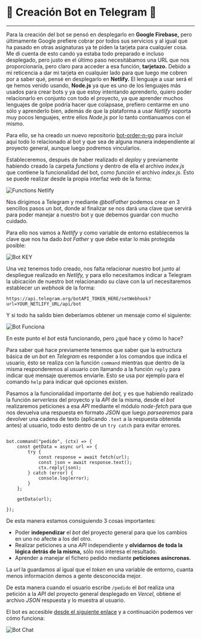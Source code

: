 

# :satellite: Creación Bot en Telegram :satellite:

---

Para la creación del bot se pensó en desplegarlo en **Google Firebase,** pero últimamente Google prefiere cobrar por todos sus servicios y al igual que ha pasado en otras asignaturas ya te piden la tarjeta para cualquier cosa. Me di cuenta de esto cando ya estaba todo preparado e incluso desplegado, pero justo en el último paso necesitábamos una URL que nos proporcionaría, pero claro para acceder a esa función, **tarjetazo.** Debido a mi reticencia a dar mi tarjeta en cualquier lado para que luego me cobren por a saber qué, pensé en desplegarlo en **Netlify.** El lenguaje a usar será el qe hemos venido usando, **Node.js** ya que es uno de los lenguajes más usados para crear bots y ya que estoy intentando aprenderlo, quiero poder relacionarlo en conjunto con todo el proyecto, ya que aprender muchos lenguajes de golpe podría hacer que colapsase, prefiero centarme en uno sólo y aprenderlo bien, además de que la plataforma a usar *Netlify* soporta muy pocos lenguajes, entre ellos *Node.js* por lo tanto contianuamos con el mismo.

Para ello, se ha creado un nuevo repositorio [bot-order-n-go](https://github.com/LCinder/bot-Order-n-Go) para incluir aquí todo lo relacionado al bot y que sea de alguna manera independiente al proyecto general, aunque luego podremos vincularlos.




Estableceremos, después de haber realizado el *deploy* y previamente habiendo creado la carpeta *functions* y dentro de ella el archivo *index.js* que contiene la funcionalidad del bot, como *función* el archivo *index.js.* Ésto se puede realizar desde la propia interfaz web de la forma:

![Functions Netlify](https://github.com/LCinder/Order-n-Go/blob/master/docs/img/functionsNetlify.PNG)


Nos dirigimos a Telegram y mediante *@botFather* podemos crear en 3 sencillos pasos un bot, donde al finalizar  se nos dará una clave que servirá para poder manejar a nuestro bot y que debemos guardar con mucho cuidado.

Para ello nos vamos a *Netlify* y como variable de entorno establecemos la clave que nos ha dado *bot Father* y que debe estar lo más protegida posible:

![Bot KEY](https://github.com/LCinder/Order-n-Go/blob/master/docs/img/netlifyENVVariable.PNG)

Una vez tenemos todo creado, nos falta relacionar nuestro bot junto al despliegue realizado en *Netlify,* y para ello necesitamos indicar a Telegram la ubicación de nuestro bot relacionando su clave con la url necesitaremos establecer un *webhook* de la forma:

`https://api.telegram.org/botAPI_TOKEN_HERE/setWebhook?url=YOUR_NETLIFY_URL/api/bot`


Y si todo ha salido bien deberíamos obtener un mensaje como el siguiente:



![Bot Funciona](https://github.com/LCinder/Order-n-Go/blob/master/docs/img/botFunciona.PNG)






En este  punto el *bot* está funcionando, pero ¿qué hace y cómo lo hace?

Para saber qué hace previamente tenemos que saber que la estructura básica de un *bot* en *Telegram* es responder a los comandos que indica el usuario, ésto se realiza con la función `command` mientras que dentro de la misma responderemos al usuario con llamando a la función `reply` para indicar qué mensaje queremos enviarle. Esto se usa por ejemplo para el comando `help` para indicar qué opciones existen.


Pasamos a la funcionalidad importante del *bot,* y es que habiendo realizado la función *serverless* del proyecto y la *API* de la misma, desde el *bot* realizaremos peticiones a esa *API* mediante el módulo *node-fetch* para que nos devuelva una respuesta en formato *JSON* que luego *parsearemos* para devolver una cadena de texto (aplicando `.text` a la respuesta obtenida antes) al usuario, todo esto dentro de un `try catch` para evitar errores.


~~~

bot.command("pedido", (ctx) => {
	const getData = async url => {
		try {
			const response = await fetch(url);
			const json = await response.text();
			ctx.reply(json);
		} catch (error) {
			console.log(error);
		}
	};

	getData(url);

});
~~~



 De esta manera estamos consiguiendo 3 cosas importantes:
- Poder **independizar** el *bot* del proyecto general para que los cambios en uno no afecte a los del otro.
- Realizar peticiones a una *API* independiente y **olvidarnos de toda la lógica detrás de la misma,** sólo nos interesa el resultado.
- Aprender a manejar el fichero pedido mediante **peticiones asíncronas.**

La *url* la guardamos al igual que el *token* en una variable de entorno, cuanta menos información demos a gente desconocida mejor.

De esta manera cuando el usuario escribe `/pedido` el *bot* realiza una petición a la *API* del proyecto general desplegado en *Vercel,* obtiene el archivo *JSON* respuesta y lo muestra al usuario.


El bot es accesible [desde el siguiente enlace](https://t.me/orderngobot) y a continuación podemos ver cómo funciona:




![Bot Chat](https://github.com/LCinder/Order-n-Go/blob/master/docs/img/botChat.PNG)
